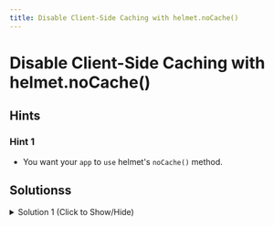```yaml
---
title: Disable Client-Side Caching with helmet.noCache()
---
```

# Disable Client-Side Caching with helmet.noCache()

## Hints

### Hint 1

- You want your `app` to `use` helmet's `noCache()` method.

## Solutionss

<details><summary>Solution 1 (Click to Show/Hide)</summary>

In the `myApp.js` file, add `app.use(helmet.noCache());` under the ninth instruction.

**Note:** Be sure to submit the link to the **live demo** of your project.
</details>
